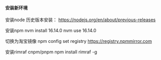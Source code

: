 #### 安装新环境
安装node
历史版本安装： https://nodejs.org/en/about/previous-releases

安装npm
nvm install 16.14.0
nvm use 16.14.0

切换为淘宝镜像
npm config set registry https://registry.npmmirror.com

安装rimraf cnpm/pnpm
npm install rimraf -g